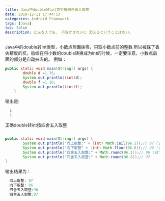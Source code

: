 ```yaml
---
title: Java中double转int类型按四舍五入取整
date: 2019-12-11 17:44:53
categories: Android Framework
tags: [Java]
toc: false
description: どんな人でも、 不安がきれいに 消えるということはない。
---
```


Java中的double转int类型，小数点后面抹零，只取小数点前的整数
所以被踩了丢失精度的坑，后续在将小数的double转换成为int的时候，一定要注意，小数点后面的部分是自动抹去的。
例如：
```java
public static void main(String[] args) {
		double d =1.76;		
		System.out.println((int)d);
		double f =1.16;		
		System.out.println((int)f);
	}
```
输出是:
```java
  1
  1
```

正确double转int按四舍五入取整

```java

public static void main(String[] args) {
        System.out.println("向上取整:" + (int) Math.ceil(96.1));// 97 (去掉小数凑整:不管小数是多少，都进一)
        System.out.println("向下取整" + (int) Math.floor(96.8));// 96 (去掉小数凑整:不论小数是多少，都不进位)
        System.out.println("四舍五入取整:" + Math.round(96.1));// 96 (这个好理解，不解释)
        System.out.println("四舍五入取整:" + Math.round(96.8));// 97
}
```

输出结果为：

```java
  向上取整: 97
  向下取整: 96
  四舍五入取整:96
  四舍五人取整:97
```


